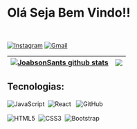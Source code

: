 # Olá Seja Bem Vindo!!
&nbsp;

[![Instagram](https://img.shields.io/badge/Instagram-E4405F?style=for-the-badge&logo=instagram&logoColor=white)](https://www.instagram.com/jose_joabson/)
[![Gmail](https://img.shields.io/badge/Gmail-D14836?style=for-the-badge&logo=gmail&logoColor=white)](https://mail.google.com/mail/u/0/#inbox?compose=CllgCKCBBdqkKnBPqXKqFNNPpHppKRQcGlzrKJbKCRRXXnBflqPKfdfpKdLgwWnNLMVpQnlDWrL)

| <a href="https://github.com/joabsonSants/github-readme-stats"><img align="center" src="https://github-readme-stats.vercel.app/api?username=joabsonSants&show_icons=true&include_all_commits=true&theme=buefy&hide_border=true" alt="JoabsonSants github stats" /></a> | <a href="https://github.com/joabsonSants/github-readme-stats"><img align="center" src="https://github-readme-stats.vercel.app/api/top-langs/?username=joabsonSants&layout=compact&theme=buefy&hide_border=true" /></a> |
| ------------- | ------------- |


 ## Tecnologias:

<div>
 
  <img align="center" alt="JavaScript" src="https://img.shields.io/badge/JavaScript-F7DF1E?style=for-the-badge&logo=javascript&logoColor=black" />&nbsp;
  <img align="center" alt="React" src="https://img.shields.io/badge/React-20232A?style=for-the-badge&logo=react&logoColor=61DAFB" /> &nbsp;
  <img align="center" alt="GitHub" src="https://img.shields.io/badge/GitHub-100000?style=for-the-badge&logo=github&logoColor=white" />

  <img align="center" alt="HTML5" src="https://img.shields.io/badge/HTML5-E34F26?style=for-the-badge&logo=html5&logoColor=white" />&nbsp;
  <img align="center" alt="CSS3" src="https://img.shields.io/badge/CSS3-1572B6?style=for-the-badge&logo=css3&logoColor=white" />&nbsp;
  <img align="center" alt="Bootstrap" src="https://img.shields.io/badge/Bootstrap-563D7C?style=for-the-badge&logo=bootstrap&logoColor=white" />

</div>

    

